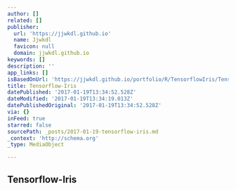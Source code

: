 ```yaml
---
author: []
related: []
publisher:
  url: 'https://jjwkdl.github.io'
  name: Jjwkdl
  favicon: null
  domain: jjwkdl.github.io
keywords: []
description: ''
app_links: []
isBasedOnUrl: 'https://jjwkdl.github.io/portfolio/R/TensorflowIris/TensorflowIris.html'
title: Tensorflow-Iris
datePublished: '2017-01-19T13:34:52.528Z'
dateModified: '2017-01-19T13:34:19.013Z'
datePublishedOriginal: '2017-01-19T13:34:52.528Z'
via: {}
inFeed: true
starred: false
sourcePath: _posts/2017-01-19-tensorflow-iris.md
_context: 'http://schema.org'
_type: MediaObject

---
```

<article style=""><h1>Tensorflow-Iris</h1></article>